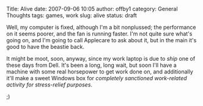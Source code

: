 Title: Alive
date: 2007-09-06 10:05
author: offby1
category: General Thoughts
tags: games, work
slug: alive
status: draft

Well, my computer is fixed, although I'm a bit nonplussed; the performance on it seems poorer, and the fan is running faster. I'm not quite sure what's going on, and I'm going to call Applecare to ask about it, but in the main it's good to have the beastie back.

It might be moot, soon, anyway, since my work laptop is due to _ship_ one of these days from Dell. It's been a long, long wait, but soon I'll have a machine with some real horsepower to get work done on, and additionally it'll make a sweet Windows box for _completely sanctioned work-related activity for stress-relief purposes_.

;)
